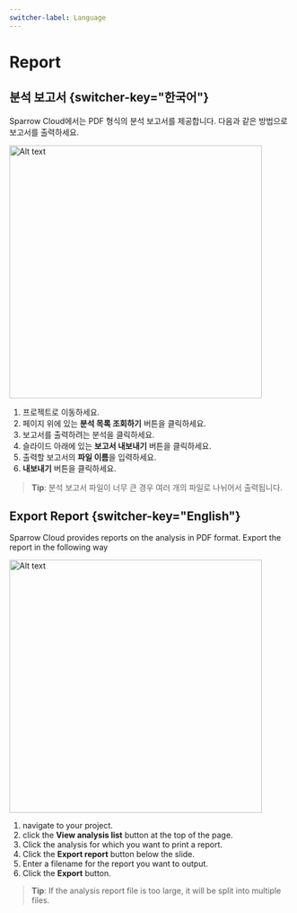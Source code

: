 ```yaml
---
switcher-label: Language
---
```

# Report

## 분석 보고서  {switcher-key="한국어"}

Sparrow Cloud에서는 PDF 형식의 분석 보고서를 제공합니다. 다음과 같은 방법으로 보고서를 출력하세요.

<img src="exportReport.png" alt="Alt text" width="450"/>

1. 프로젝트로 이동하세요.
2. 페이지 위에 있는 **분석 목록 조회하기** 버튼을 클릭하세요.
3. 보고서를 출력하려는 분석을 클릭하세요.
4. 슬라이드 아래에 있는 **보고서 내보내기** 버튼을 클릭하세요.
5. 출력할 보고서의 **파일 이름**을 입력하세요.
6. **내보내기** 버튼을 클릭하세요.

> **Tip**: 분석 보고서 파일이 너무 큰 경우 여러 개의 파일로 나뉘어서 출력됩니다.


## Export Report {switcher-key="English"}

Sparrow Cloud provides reports on the analysis in PDF format. Export the report in the following way

<img src="exportReport.png" alt="Alt text" width="450"/>

1. navigate to your project.
2. click the **View analysis list** button at the top of the page.
3. Click the analysis for which you want to print a report.
4. Click the **Export report** button below the slide.
5. Enter a filename for the report you want to output.
6. Click the **Export** button.

> **Tip**: If the analysis report file is too large, it will be split into multiple files.
 